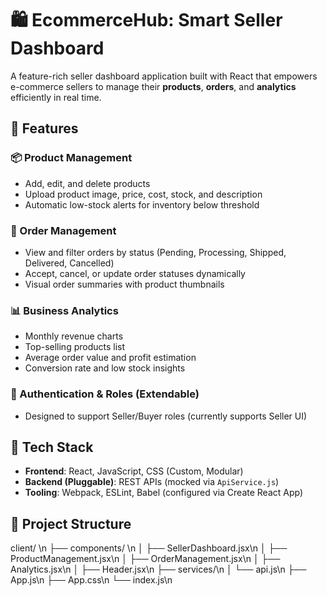 # 🛍️ EcommerceHub: Smart Seller Dashboard

A feature-rich seller dashboard application built with React that empowers e-commerce sellers to manage their **products**, **orders**, and **analytics** efficiently in real time.

## 🚀 Features

### 📦 Product Management
- Add, edit, and delete products
- Upload product image, price, cost, stock, and description
- Automatic low-stock alerts for inventory below threshold

### 📃 Order Management
- View and filter orders by status (Pending, Processing, Shipped, Delivered, Cancelled)
- Accept, cancel, or update order statuses dynamically
- Visual order summaries with product thumbnails

### 📊 Business Analytics
- Monthly revenue charts
- Top-selling products list
- Average order value and profit estimation
- Conversion rate and low stock insights

### 🔐 Authentication & Roles (Extendable)
- Designed to support Seller/Buyer roles (currently supports Seller UI)

## 🧩 Tech Stack

- **Frontend**: React, JavaScript, CSS (Custom, Modular)
- **Backend (Pluggable)**: REST APIs (mocked via `ApiService.js`)
- **Tooling**: Webpack, ESLint, Babel (configured via Create React App)

## 📁 Project Structure
client/ \n
├── components/ \n
│ ├── SellerDashboard.jsx\n
│ ├── ProductManagement.jsx\n
│ ├── OrderManagement.jsx\n
│ ├── Analytics.jsx\n
│ ├── Header.jsx\n
├── services/\n
│ └── api.js\n
├── App.js\n
├── App.css\n
└── index.js\n













